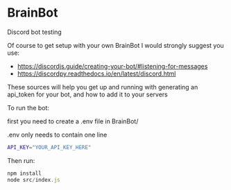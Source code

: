 # BrainBot
Discord bot testing



Of course to get setup with your own BrainBot I would strongly suggest you use: 

* https://discordjs.guide/creating-your-bot/#listening-for-messages
* https://discordpy.readthedocs.io/en/latest/discord.html

These sources will help you get up and running with generating an api_token for your bot, and how to add it to your servers

To run the bot:

first you need to create a .env file in BrainBot/

.env only needs to contain one line
```bash
API_KEY="YOUR_API_KEY_HERE"
```
Then run:

```javascript
npm install
node src/index.js
```
